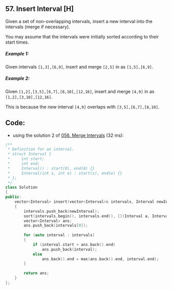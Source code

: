 ## 57. Insert Interval [H]
Given a set of non-overlapping intervals, insert a new interval into the intervals (merge if necessary).

You may assume that the intervals were initially sorted according to their start times.

##### Example 1:
Given intervals `[1,3],[6,9]`, insert and merge `[2,5]` in as `[1,5],[6,9]`.

##### Example 2:
Given `[1,2],[3,5],[6,7],[8,10],[12,16]`, insert and merge `[4,9]` in as `[1,2],[3,10],[12,16]`.

This is because the new interval `[4,9]` overlaps with `[3,5],[6,7],[8,10]`.


## Code:
- using the solution 2 of [056. Merge Intervals](https://github.com/ysong49/LeetCode-Note/blob/master/algorithm/056.Merge%20Intervals.md) (32 ms):
```c++
/**
 * Definition for an interval.
 * struct Interval {
 *     int start;
 *     int end;
 *     Interval() : start(0), end(0) {}
 *     Interval(int s, int e) : start(s), end(e) {}
 * };
 */
class Solution 
{
public:
    vector<Interval> insert(vector<Interval>& intervals, Interval newInterval) 
    {
        intervals.push_back(newInterval);
        sort(intervals.begin(), intervals.end(), [](Interval a, Interval b) {return a.start < b.start;});
        vector<Interval> ans;
        ans.push_back(intervals[0]);
        
        for (auto interval : intervals)
        {
            if (interval.start > ans.back().end)
                ans.push_back(interval);
            else
                ans.back().end = max(ans.back().end, interval.end);
        }
        
        return ans;
    }
};
```
